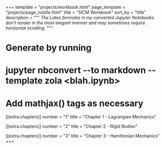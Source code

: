 +++
template = "projects/workbook.html"
page_template = "projects/page_notitle.html"
title = "SICM Workbook"
sort_by = "title"
description = """
*The Latex formulas in my converted Jupyter Notebooks don't render in the most elegant manner and may sometimes require horizontal scrolling.*
"""
# Generate by running
# jupyter nbconvert --to markdown --template zola <blah.ipynb>
# Add mathjax() tags as necessary

[[extra.chapters]]
number = "1"
title = "Chapter 1 - Lagrangian Mechanics"

[[extra.chapters]]
number = "2"
title = "Chapter 2 - Rigid Bodies"

[[extra.chapters]]
number = "3"
title = "Chapter 3 - Hamiltonian Mechanics"
+++

